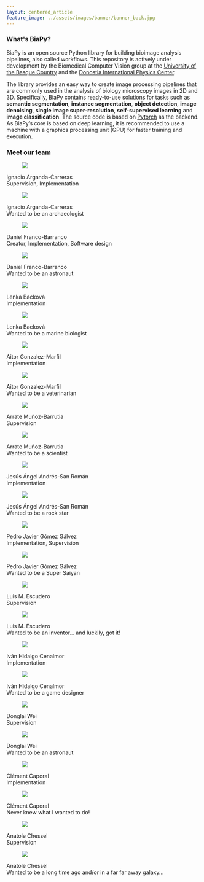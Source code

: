 ```yaml
---
layout: centered_article
feature_image: ../assets/images/banner/banner_back.jpg
---
```


### What's BiaPy?

BiaPy is an open source Python library for building bioimage analysis pipelines, also called workflows. This repository is actively under development by the Biomedical Computer Vision group at the <a href="https://www.ehu.eus/en/en-home" target="_blank" rel="noopener noreferrer">University of the Basque Country</a> and the <a href="https://dipc.ehu.eus/es" target="_blank" rel="noopener noreferrer">Donostia International Physics Center</a>.

The library provides an easy way to create image processing pipelines that are commonly used in the analysis of biology microscopy images in 2D and 3D. Specifically, BiaPy contains ready-to-use solutions for tasks such as **semantic segmentation**, **instance segmentation**, **object detection**, **image denoising**, **single image super-resolution**, **self-supervised learning** and **image classification**. The source code is based on <a href="https://pytorch.org/" target="_blank" rel="noopener noreferrer">Pytorch</a> as the backend. As BiaPy’s core is based on deep learning, it is recommended to use a machine with a graphics processing unit (GPU) for faster training and execution.


### Meet our team

<div class="team" style="opacity: 1;">
    <div class="team-member" onclick="window.open('https://www.ikerbasque.net/es/ignacio-arganda-carreras');">
        <div class="card">
            <div class="card-front">
                <div class="team-member__image">
                    <figure class="img-holder">
                        <img src="../assets/images/team/ignacio-arganda-adult.jpg">
                    </figure>
                </div>
            <div class="team-member__body">
                <span class="team-member__title">Ignacio Arganda-Carreras</span><br>
                <span class="team-member__subtitle">Supervision, Implementation</span><br>
            </div>
        </div>
        <div class="card-back">
            <div class="team-member__image">
                <figure class="img-holder">
                    <img src="../assets/images/team/ignacio-arganda-kid.jpg">
                </figure>
            </div>
            <div class="team-member__body">
                <span class="team-member__title">Ignacio Arganda-Carreras</span><br>
                <span class="team-member__subtitle">Wanted to be an archaeologist</span><br>
            </div>
            </div>
        </div>
    </div>
    <div class="team-member" onclick="window.open('https://danifranco.github.io/');">
        <div class="card">
            <div class="card-front">
                <div class="team-member__image">
                    <figure class="img-holder">
                        <img src="../assets/images/team/daniel-franco-adult.jpg">
                    </figure>
                </div>
            <div class="team-member__body">
                <span class="team-member__title">Daniel Franco-Barranco</span><br>
                <span class="team-member__subtitle">Creator, Implementation, Software design</span><br>
            </div>
        </div>
        <div class="card-back">
            <div class="team-member__image">
                <figure class="img-holder">
                    <img src="../assets/images/team/daniel-franco-kid.jpg">
                </figure>
            </div>
            <div class="team-member__body">
                <span class="team-member__title">Daniel Franco-Barranco</span><br>
                <span class="team-member__subtitle">Wanted to be an astronaut</span><br>
            </div>
            </div>
        </div>
    </div>
    <div class="team-member" onclick="window.open('https://www.biofisika.org/en/about/people/lenka-backova');">
        <div class="card">
            <div class="card-front">
                <div class="team-member__image">
                    <figure class="img-holder">
                        <img src="../assets/images/team/lenka-backova-adult.jpg">
                    </figure>
                </div>
            <div class="team-member__body">
                <span class="team-member__title">Lenka Backová</span><br>
                <span class="team-member__subtitle">Implementation</span><br>
            </div>
        </div>
        <div class="card-back">
            <div class="team-member__image">
                <figure class="img-holder">
                    <img src="../assets/images/team/lenka-backova-kid.jpg">
                </figure>
            </div>
            <div class="team-member__body">
                <span class="team-member__title">Lenka Backová</span><br>
                <span class="team-member__subtitle">Wanted to be a marine biologist</span><br>
            </div>
            </div>
        </div>
    </div>
    <div class="team-member" onclick="window.open('https://dipc.ehu.eus/es/dipc/personas/investigadores-en-formacion/aitor-gonzalez-marfil');">
        <div class="card">
            <div class="card-front">
                <div class="team-member__image">
                    <figure class="img-holder">
                        <img src="../assets/images/team/aitor-gonzalez-adult.jpg">
                    </figure>
                </div>
            <div class="team-member__body">
                <span class="team-member__title">Aitor Gonzalez-Marfil</span><br>
                <span class="team-member__subtitle">Implementation</span><br>
            </div>
        </div>
        <div class="card-back">
            <div class="team-member__image">
                <figure class="img-holder">
                    <img src="../assets/images/team/aitor-gonzalez-kid.jpg">
                </figure>
            </div>
            <div class="team-member__body">
                <span class="team-member__title">Aitor Gonzalez-Marfil</span><br>
                <span class="team-member__subtitle">Wanted to be a veterinarian</span><br>
            </div>
            </div>
        </div>
    </div>
    <div class="team-member" onclick="window.open('https://image.hggm.es/es/arrate-munoz');">
        <div class="card">
            <div class="card-front">
                <div class="team-member__image">
                    <figure class="img-holder">
                        <img src="../assets/images/team/arrate-munoz-adult.jpg">
                    </figure>
                </div>
            <div class="team-member__body">
                <span class="team-member__title">Arrate Muñoz-Barrutia</span><br>
                <span class="team-member__subtitle">Supervision</span><br>
            </div>
        </div>
        <div class="card-back">
            <div class="team-member__image">
                <figure class="img-holder">
                    <img src="../assets/images/team/arrate-munoz-kid.jpg">
                </figure>
            </div>
            <div class="team-member__body">
                <span class="team-member__title">Arrate Muñoz-Barrutia</span><br>
                <span class="team-member__subtitle">Wanted to be a scientist</span><br>
            </div>
            </div>
        </div>
    </div>
    <div class="team-member" onclick="window.open('https://scholar.google.es/citations?user=OfDu4q4AAAAJ&hl=en&oi=sra');">
        <div class="card">
            <div class="card-front">
                <div class="team-member__image">
                    <figure class="img-holder">
                        <img src="../assets/images/team/jesus-angel-andres-san-roman-adult.jpg">
                    </figure>
                </div>
            <div class="team-member__body">
                <span class="team-member__title">Jesús Ángel Andrés-San Román</span><br>
                <span class="team-member__subtitle">Implementation</span><br>
            </div>
        </div>
        <div class="card-back">
            <div class="team-member__image">
                <figure class="img-holder">
                    <img src="../assets/images/team/jesus-angel-andres-san-roman-kid.jpg">
                </figure>
            </div>
            <div class="team-member__body">
                <span class="team-member__title">Jesús Ángel Andrés-San Román</span><br>
                <span class="team-member__subtitle">Wanted to be a rock star</span><br>
            </div>
            </div>
        </div>
    </div>
    <div class="team-member" onclick="window.open('https://scholar.google.es/citations?user=aWeyQGUAAAAJ&hl=en&oi=sra');">
        <div class="card">
            <div class="card-front">
                <div class="team-member__image">
                    <figure class="img-holder">
                        <img src="../assets/images/team/pedro-javier-gomez-adult.jpg">
                    </figure>
                </div>
            <div class="team-member__body">
                <span class="team-member__title">Pedro Javier Gómez Gálvez</span><br>
                <span class="team-member__subtitle">Implementation, Supervision</span><br>
            </div>
        </div>
        <div class="card-back">
            <div class="team-member__image">
                <figure class="img-holder">
                    <img src="../assets/images/team/pedro-javier-gomez-kid.jpg">
                </figure>
            </div>
            <div class="team-member__body">
                <span class="team-member__title">Pedro Javier Gómez Gálvez</span><br>
                <span class="team-member__subtitle">Wanted to be a Super Saiyan</span><br>
            </div>
            </div>
        </div>
    </div>
    <div class="team-member" onclick="window.open('http://www.scutoids.es/');">
        <div class="card">
            <div class="card-front">
                <div class="team-member__image">
                    <figure class="img-holder">
                        <img src="../assets/images/team/luisma-escudero-adult.jpg">
                    </figure>
                </div>
            <div class="team-member__body">
                <span class="team-member__title">Luis M. Escudero</span><br>
                <span class="team-member__subtitle">Supervision</span><br>
            </div>
        </div>
        <div class="card-back">
            <div class="team-member__image">
                <figure class="img-holder">
                    <img src="../assets/images/team/luisma-escudero-kid.jpg">
                </figure>
            </div>
            <div class="team-member__body">
                <span class="team-member__title">Luis M. Escudero</span><br>
                <span class="team-member__subtitle">Wanted to be an inventor… and luckily, got it!</span><br>
            </div>
            </div>
        </div>
    </div>
    <div class="team-member" onclick="window.open('https://henriqueslab.github.io/team/2023-03-16-IH/');">
        <div class="card">
            <div class="card-front">
                <div class="team-member__image">
                    <figure class="img-holder">
                        <img src="../assets/images/team/ivan-hidalgo-adult.jpg">
                    </figure>
                </div>
            <div class="team-member__body">
                <span class="team-member__title">Iván Hidalgo Cenalmor</span><br>
                <span class="team-member__subtitle">Implementation</span><br>
            </div>
        </div>
        <div class="card-back">
            <div class="team-member__image">
                <figure class="img-holder">
                    <img src="../assets/images/team/ivan-hidalgo-kid.jpg">
                </figure>
            </div>
            <div class="team-member__body">
                <span class="team-member__title">Iván Hidalgo Cenalmor</span><br>
                <span class="team-member__subtitle">Wanted to be a game designer</span><br>
            </div>
            </div>
        </div>
    </div>
    <div class="team-member" onclick="window.open('https://donglaiw.github.io/');">
        <div class="card">
            <div class="card-front">
                <div class="team-member__image">
                    <figure class="img-holder">
                        <img src="../assets/images/team/donglai-wei-adult.jpg">
                    </figure>
                </div>
            <div class="team-member__body">
                <span class="team-member__title">Donglai Wei</span><br>
                <span class="team-member__subtitle">Supervision</span><br>
            </div>
        </div>
        <div class="card-back">
            <div class="team-member__image">
                <figure class="img-holder">
                    <img src="../assets/images/team/donglai-wei-kid.jpg">
                </figure>
            </div>
            <div class="team-member__body">
                <span class="team-member__title">Donglai Wei</span><br>
                <span class="team-member__subtitle">Wanted to be an astronaut</span><br>
            </div>
            </div>
        </div>
    </div>
    <div class="team-member" onclick="window.open('https://scholar.google.com/citations?user=R0fXJGUAAAAJ&hl=es&oi=ao');">
        <div class="card">
            <div class="card-front">
                <div class="team-member__image">
                    <figure class="img-holder">
                        <img src="../assets/images/team/clement-caporal-adult.jpg">
                    </figure>
                </div>
            <div class="team-member__body">
                <span class="team-member__title">Clément Caporal</span><br>
                <span class="team-member__subtitle">Implementation</span><br>
            </div>
        </div>
        <div class="card-back">
            <div class="team-member__image">
                <figure class="img-holder">
                    <img src="../assets/images/team/clement-caporal-kid.jpg">
                </figure>
            </div>
            <div class="team-member__body">
                <span class="team-member__title">Clément Caporal</span><br>
                <span class="team-member__subtitle">Never knew what I wanted to do!</span><br>
            </div>
            </div>
        </div>
    </div>
    <div class="team-member" onclick="window.open('https://scholar.google.com/citations?hl=en&user=GC8aiVsAAAAJ');">
        <div class="card">
            <div class="card-front">
                <div class="team-member__image">
                    <figure class="img-holder">
                        <img src="../assets/images/team/anatole-chessel-adult.jpg">
                    </figure>
                </div>
            <div class="team-member__body">
                <span class="team-member__title">Anatole Chessel</span><br>
                <span class="team-member__subtitle">Supervision</span><br>
            </div>
        </div>
        <div class="card-back">
            <div class="team-member__image">
                <figure class="img-holder">
                    <img src="../assets/images/team/anatole-chessel-kid.jpg">
                </figure>
            </div>
            <div class="team-member__body">
                <span class="team-member__title">Anatole Chessel</span><br>
                <span class="team-member__subtitle">Wanted to be a long time ago and/or in a far far away galaxy...</span><br>
            </div>
            </div>
        </div>
    </div>
</div>
<script src="https://ajax.googleapis.com/ajax/libs/jquery/3.7.1/jquery.min.js"></script>
<script>
    // randomize team members
    $(document).ready(function() {
        $.fn.randomize = function(selector){
            (selector ? this.find(selector) : this).parent().each(function(){
                $(this).children(selector).sort(function(){
                    return Math.random() - 0.5;
                }).detach().appendTo(this);
            });
            return this;
        };
        $('.team .team-member').randomize();
        $('.team').css('opacity','1');

        // open external links in new tab
        $('a').each(function() {
            var a = new RegExp('/' + window.location.host + '/');
            if(!a.test(this.href)) {
                $(this).click(function(event) {
                    event.preventDefault();
                    event.stopPropagation();
                    window.open(this.href, '_blank');
                });
            }
            });
    });
</script>